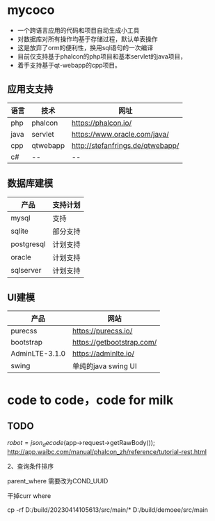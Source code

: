 # mycoco

- 一个跨语言应用的代码和项目自动生成小工具
- 对数据库对所有操作均基于存储过程，默认单表操作
- 这是放弃了orm的便利性，换用sql语句的一次编译
- 目前仅支持基于phalcon的php项目和基本servlet的java项目，
- 着手支持基于qt-webapp的cpp项目。

## 应用支支持

| 语言   | 技术       | 网址                               |
|------|----------|----------------------------------|
| php  | phalcon  | https://phalcon.io/              |
| java | servlet  | https://www.oracle.com/java/     |
| cpp  | qtwebapp | http://stefanfrings.de/qtwebapp/ |
| c#   | --       | --                               |

## 数据库建模

| 产品         | 支持计划 |
|------------| -------- |
| mysql      | 支持     |
| sqlite     | 部分支持 |
| postgresql | 计划支持 |
| oracle     | 计划支持 |
| sqlserver  | 计划支持 |

## UI建模

| 产品           | 网站                      |
| -------------- | ------------------------- |
| purecss        | https://purecss.io/       |
| bootstrap      | https://getbootstrap.com/ |
| AdminLTE-3.1.0 | https://adminlte.io/      |
| swing          | 单纯的java swing UI       |

# code to code，code for milk

## TODO 
$robot = json_decode($app->request->getRawBody());
http://app.waibc.com/manual/phalcon_zh/reference/tutorial-rest.html

2、查询条件排序

parent_where 需要改为COND_UUID

干掉curr where

cp -rf D:/build/20230414105613/src/main/*  D:/build/demoee/src/main 
